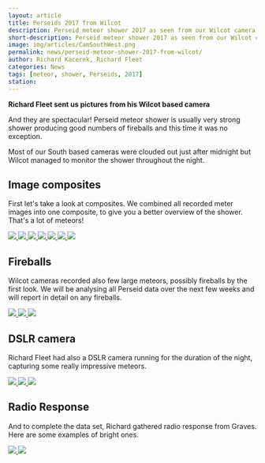 ```yaml
---
layout: article
title: Perseids 2017 from Wilcot
description: Perseid meteor shower 2017 as seen from our Wilcot camera.
short-description: Perseid meteor shower 2017 as seen from our Wilcot camera.
image: img/articles/CamSouthWest.png
permalink: news/perseid-meteor-shower-2017-from-wilcot/
author: Richard Kacerek, Richard Fleet
categories: News
tags: [meteor, shower, Perseids, 2017]
station:
---
```


**Richard Fleet sent us pictures from his Wilcot based camera**

And they are spectacular! Perseid meteor shower is usually very strong shower producing good numbers of fireballs and this time it was no exception.

Most of our South based cameras were clouded out just after midnight but Wilcot managed to monitor the shower throughout the night.

## Image composites ##

First let's take a look at composites. We combined all recorded meter images into one composite, to give you a better overview of the shower. That's a lot of meteors!

<a href="{{ site.baseurl }}/img/articles/CamEast.png" title="Perseid meteor shower composite from Wilcot" data-title="Perseid meteor shower composite from Wilcot" data-toggle="lightbox" data-gallery="perseid-meteor-shower-2017-from-wilcot">
<img src="{{ site.baseurl }}/img/articles/CamEast.png" class="img-responsive">
</a>

<a href="{{ site.baseurl }}/img/articles/CamNorth.png" title="Perseid meteor shower composite from Wilcot" data-title="Perseid meteor shower composite from Wilcot" data-toggle="lightbox" data-gallery="perseid-meteor-shower-2017-from-wilcot">
<img src="{{ site.baseurl }}/img/articles/CamNorth.png" class="img-responsive">
</a>

<a href="{{ site.baseurl }}/img/articles/CamNorthEast.png" title="Perseid meteor shower composite from Wilcot" data-title="Perseid meteor shower composite from Wilcot" data-toggle="lightbox" data-gallery="perseid-meteor-shower-2017-from-wilcot">
<img src="{{ site.baseurl }}/img/articles/CamNorthEast.png" class="img-responsive">
</a>

<a href="{{ site.baseurl }}/img/articles/CamNorthWest.png" title="Perseid meteor shower composite from Wilcot" data-title="Perseid meteor shower composite from Wilcot" data-toggle="lightbox" data-gallery="perseid-meteor-shower-2017-from-wilcot">
<img src="{{ site.baseurl }}/img/articles/CamNorthWest.png" class="img-responsive">
</a>

<a href="{{ site.baseurl }}/img/articles/CamSouthEast.png" title="Perseid meteor shower composite from Wilcot" data-title="Perseid meteor shower composite from Wilcot" data-toggle="lightbox" data-gallery="perseid-meteor-shower-2017-from-wilcot">
<img src="{{ site.baseurl }}/img/articles/CamSouthEast.png" class="img-responsive">
</a>

<a href="{{ site.baseurl }}/img/articles/CamSouthWest.png" title="Perseid meteor shower composite from Wilcot" data-title="Perseid meteor shower composite from Wilcot" data-toggle="lightbox" data-gallery="perseid-meteor-shower-2017-from-wilcot">
<img src="{{ site.baseurl }}/img/articles/CamSouthWest.png" class="img-responsive">
</a>

<a href="{{ site.baseurl }}/img/articles/CamWest.png" title="Perseid meteor shower composite from Wilcot" data-title="Perseid meteor shower composite from Wilcot" data-toggle="lightbox" data-gallery="perseid-meteor-shower-2017-from-wilcot">
<img src="{{ site.baseurl }}/img/articles/CamWest.png" class="img-responsive">
</a>

## Fireballs ##

Wilcot cameras recorded also few large meteors, possibly fireballs by the first look. We will be analysing all Perseid data over the next few weeks and will report in detail on any fireballs.

<a href="{{ site.baseurl }}/img/articles/M20170812_234553_Wilcot_SEP.jpg" title="Perseids 2017 fireball from Wilcot" data-title="Perseids 2017 fireball from Wilcot" data-toggle="lightbox" data-gallery="perseid-meteor-shower-2017-from-wilcot">
<img src="{{ site.baseurl }}/img/articles/M20170812_234553_Wilcot_SEP.jpg" class="img-responsive">
</a>

<a href="{{ site.baseurl }}/img/articles/M20170813_010302_Wilcot_NWP.jpg" title="Perseids 2017 fireball from Wilcot" data-title="Perseids 2017 fireball from Wilcot" data-toggle="lightbox" data-gallery="perseid-meteor-shower-2017-from-wilcot">
<img src="{{ site.baseurl }}/img/articles/M20170813_010302_Wilcot_NWP.jpg" class="img-responsive">
</a>

<a href="{{ site.baseurl }}/img/articles/M20170813_031517_Wilcot_SWP.jpg" title="Perseids 2017 fireball from Wilcot" data-title="Perseids 2017 fireball from Wilcot" data-toggle="lightbox" data-gallery="perseid-meteor-shower-2017-from-wilcot">
<img src="{{ site.baseurl }}/img/articles/M20170813_031517_Wilcot_SWP.jpg" class="img-responsive">
</a>

## DSLR camera ##

Richard Fleet had also a DSLR camera running for the duration of the night, capturing some really impressive meteors.

<a href="{{ site.baseurl }}/img/articles/Perseid-fireball-plough.jpg" title="Perseids 2017 DSLR camera from Wilcot" data-title="Perseids 2017 DSLR camera from Wilcot" data-toggle="lightbox" data-gallery="perseid-meteor-shower-2017-from-wilcot">
<img src="{{ site.baseurl }}/img/articles/Perseid-fireball-plough.jpg" class="img-responsive">
</a>

<a href="{{ site.baseurl }}/img/articles/Perseid-Plough.jpg" title="Perseids 2017 DSLR camera from Wilcot" data-title="Perseids 2017 DSLR camera from Wilcot" data-toggle="lightbox" data-gallery="perseid-meteor-shower-2017-from-wilcot">
<img src="{{ site.baseurl }}/img/articles/Perseid-Plough.jpg" class="img-responsive">
</a>

<a href="{{ site.baseurl }}/img/articles/Perseid-UMI.jpg" title="Perseids 2017 DSLR camera from Wilcot" data-title="Perseids 2017 DSLR camera from Wilcot" data-toggle="lightbox" data-gallery="perseid-meteor-shower-2017-from-wilcot">
<img src="{{ site.baseurl }}/img/articles/Perseid-UMI.jpg" class="img-responsive">
</a>

## Radio Response ##

And to complete the data set, Richard gathered radio response from Graves. Here are some examples of bright ones.

<a href="{{ site.baseurl }}/img/articles/Wilcot-20170812-074205.jpg" title="Perseids 2017 radio from Wilcot" data-title="Perseids 2017 radio from Wilcot" data-toggle="lightbox" data-gallery="perseid-meteor-shower-2017-from-wilcot">
<img src="{{ site.baseurl }}/img/articles/Wilcot-20170812-074205.jpg" class="img-responsive">
</a>

<a href="{{ site.baseurl }}/img/articles/Wilcot-20170813-053159.jpg" title="Perseids 2017 radio from Wilcot" data-title="Perseids 2017 radio from Wilcot" data-toggle="lightbox" data-gallery="perseid-meteor-shower-2017-from-wilcot">
<img src="{{ site.baseurl }}/img/articles/Wilcot-20170813-053159.jpg" class="img-responsive">
</a>
